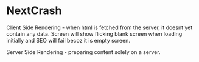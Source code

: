 # NextCrash

Client Side Rendering - when html is fetched from the server, it doesnt yet contain any data.
Screen will show flicking blank screen when loading initially and SEO will fail becoz it is empty screen.

Server Side Rendering - preparing content solely on a server. 

